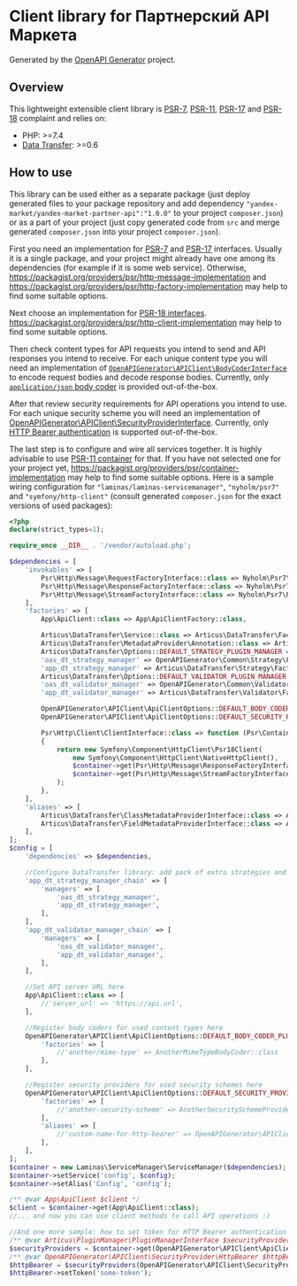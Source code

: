 # Client library for Партнерский API Маркета

Generated by the [OpenAPI Generator](https://openapi-generator.tech) project.

## Overview
This lightweight extensible client library is [PSR-7](https://www.php-fig.org/psr/psr-7), [PSR-11](https://www.php-fig.org/psr/psr-11), [PSR-17](https://www.php-fig.org/psr/psr-17) and [PSR-18](https://www.php-fig.org/psr/psr-18) complaint and relies on:

- PHP: >=7.4
- [Data Transfer](https://github.com/Articus/DataTransfer): >=0.6


## How to use

This library can be used either as a separate package (just deploy generated files to your package repository and add dependency `"yandex-market/yandex-market-partner-api":"1.0.0"` to your project `composer.json`) or as a part of your project (just copy generated code from `src` and merge generated `composer.json` into your project `composer.json`).

First you need an implementation for [PSR-7](https://packagist.org/packages/psr/http-message) and [PSR-17](https://packagist.org/packages/psr/http-factory) interfaces. Usually it is a single package, and your project might already have one among its dependencies (for example if it is some web service). Otherwise, https://packagist.org/providers/psr/http-message-implementation and https://packagist.org/providers/psr/http-factory-implementation may help to find some suitable options.

Next choose an implementation for [PSR-18 interfaces](https://packagist.org/packages/psr/http-client). https://packagist.org/providers/psr/http-client-implementation may help to find some suitable options.

Then check content types for API requests you intend to send and API responses you intend to receive. For each unique content type you will need an implementation of [`OpenAPIGenerator\APIClient\BodyCoderInterface`](https://github.com/Articus/OpenAPIGeneratorAPIClient-PHP/blob/master/src/OpenAPIGenerator/APIClient/BodyCoderInterface.php) to encode request bodies and decode response bodies. Currently, only [`application/json` body coder](https://github.com/Articus/OpenAPIGeneratorAPIClient-PHP/blob/master/src/OpenAPIGenerator/APIClient/BodyCoder/Json.php) is provided out-of-the-box.

After that review security requirements for API operations you intend to use. For each unique security scheme you will need an implementation of [OpenAPIGenerator\APIClient\SecurityProviderInterface](https://github.com/Articus/OpenAPIGeneratorAPIClient-PHP/blob/master/src/OpenAPIGenerator/APIClient/SecurityProviderInterface.php). Currently, only [HTTP Bearer authentication](https://github.com/Articus/OpenAPIGeneratorAPIClient-PHP/blob/master/src/OpenAPIGenerator/APIClient/SecurityProvider/HttpBearer.php) is supported out-of-the-box.

The last step is to configure and wire all services together. It is highly advisable to use [PSR-11 container](https://packagist.org/packages/psr/container) for that. If you have not selected one for your project yet, https://packagist.org/providers/psr/container-implementation may help to find some suitable options. Here is a sample wiring configuration for `"laminas/laminas-servicemanager"`, `"nyholm/psr7"` and `"symfony/http-client"` (consult generated `composer.json` for the exact versions of used packages):

```PHP
<?php
declare(strict_types=1);

require_once __DIR__ . '/vendor/autoload.php';

$dependencies = [
    'invokables' => [
        Psr\Http\Message\RequestFactoryInterface::class => Nyholm\Psr7\Factory\Psr17Factory::class,
        Psr\Http\Message\ResponseFactoryInterface::class => Nyholm\Psr7\Factory\Psr17Factory::class,
        Psr\Http\Message\StreamFactoryInterface::class => Nyholm\Psr7\Factory\Psr17Factory::class,
    ],
    'factories' => [
        App\ApiClient::class => App\ApiClientFactory::class,

        Articus\DataTransfer\Service::class => Articus\DataTransfer\Factory::class,
        Articus\DataTransfer\MetadataProvider\Annotation::class => Articus\DataTransfer\MetadataProvider\Factory\Annotation::class,
        Articus\DataTransfer\Options::DEFAULT_STRATEGY_PLUGIN_MANAGER => [Articus\PluginManager\Factory\Chain::class, 'app_dt_strategy_manager_chain'],
        'oas_dt_strategy_manager' => OpenAPIGenerator\Common\Strategy\Factory\PluginManager::class,
        'app_dt_strategy_manager' => Articus\DataTransfer\Strategy\Factory\SimplePluginManager::class,
        Articus\DataTransfer\Options::DEFAULT_VALIDATOR_PLUGIN_MANAGER => [Articus\PluginManager\Factory\Chain::class, 'app_dt_validator_manager_chain'],
        'oas_dt_validator_manager' => OpenAPIGenerator\Common\Validator\Factory\PluginManager::class,
        'app_dt_validator_manager' => Articus\DataTransfer\Validator\Factory\SimplePluginManager::class,

        OpenAPIGenerator\APIClient\ApiClientOptions::DEFAULT_BODY_CODER_PLUGIN_MANAGER => OpenAPIGenerator\APIClient\BodyCoder\Factory\PluginManager::class,
        OpenAPIGenerator\APIClient\ApiClientOptions::DEFAULT_SECURITY_PROVIDER_PLUGIN_MANAGER => OpenAPIGenerator\APIClient\SecurityProvider\Factory\PluginManager::class,

        Psr\Http\Client\ClientInterface::class => function (Psr\Container\ContainerInterface $container)
        {
            return new Symfony\Component\HttpClient\Psr18Client(
                new Symfony\Component\HttpClient\NativeHttpClient(),
                $container->get(Psr\Http\Message\ResponseFactoryInterface::class),
                $container->get(Psr\Http\Message\StreamFactoryInterface::class)
            );
        },
    ],
    'aliases' => [
        Articus\DataTransfer\ClassMetadataProviderInterface::class => Articus\DataTransfer\MetadataProvider\Annotation::class,
        Articus\DataTransfer\FieldMetadataProviderInterface::class => Articus\DataTransfer\MetadataProvider\Annotation::class,
    ],
];
$config = [
    'dependencies' => $dependencies,

    //Configure DataTransfer library: add pack of extra strategies and pack of extra validators
    'app_dt_strategy_manager_chain' => [
        'managers' => [
            'oas_dt_strategy_manager',
            'app_dt_strategy_manager',
        ],
    ],
    'app_dt_validator_manager_chain' => [
        'managers' => [
            'oas_dt_validator_manager',
            'app_dt_validator_manager',
        ],
    ],

    //Set API server URL here
    App\ApiClient::class => [
        //'server_url' => 'https://api.url',
    ],

    //Register body coders for used content types here
    OpenAPIGenerator\APIClient\ApiClientOptions::DEFAULT_BODY_CODER_PLUGIN_MANAGER => [
        'factories' => [
            //'another/mime-type' => AnotherMimeTypeBodyCoder::class
        ],
    ],

    //Register security providers for used security schemes here
    OpenAPIGenerator\APIClient\ApiClientOptions::DEFAULT_SECURITY_PROVIDER_PLUGIN_MANAGER => [
        'factories' => [
            //'another-security-scheme' => AnotherSecuritySchemeProvider::class,
        ],
        'aliases' => [
            //'custom-name-for-http-bearer' => OpenAPIGenerator\APIClient\SecurityProvider\HttpBearer::class,
        ],
    ],
];
$container = new Laminas\ServiceManager\ServiceManager($dependencies);
$container->setService('config', $config);
$container->setAlias('Config', 'config');

/** @var App\ApiClient $client */
$client = $container->get(App\ApiClient::class);
//... and now you can use client methods to call API operations :)

//And one more sample: how to set token for HTTP Bearer authentication
/** @var Articus\PluginManager\PluginManagerInterface $securityProviders */
$securityProviders = $container->get(OpenAPIGenerator\APIClient\ApiClientOptions::DEFAULT_SECURITY_PROVIDER_PLUGIN_MANAGER);
/** @var OpenAPIGenerator\APIClient\SecurityProvider\HttpBearer $httpBearer */
$httpBearer = $securityProviders(OpenAPIGenerator\APIClient\SecurityProvider\HttpBearer::class, []);
$httpBearer->setToken('some-token');

```
